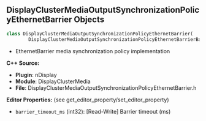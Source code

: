 ## DisplayClusterMediaOutputSynchronizationPolicyEthernetBarrier Objects

```python
class DisplayClusterMediaOutputSynchronizationPolicyEthernetBarrier(
        DisplayClusterMediaOutputSynchronizationPolicyEthernetBarrierBase)
```

* EthernetBarrier media synchronization policy implementation

**C++ Source:**

- **Plugin**: nDisplay
- **Module**: DisplayClusterMedia
- **File**: DisplayClusterMediaOutputSynchronizationPolicyEthernetBarrier.h

**Editor Properties:** (see get_editor_property/set_editor_property)

- ``barrier_timeout_ms`` (int32):  [Read-Write] Barrier timeout (ms)

<a id="unreal.DisplayClusterMediaOutputSynchronizationPolicyThresholdBase"></a>